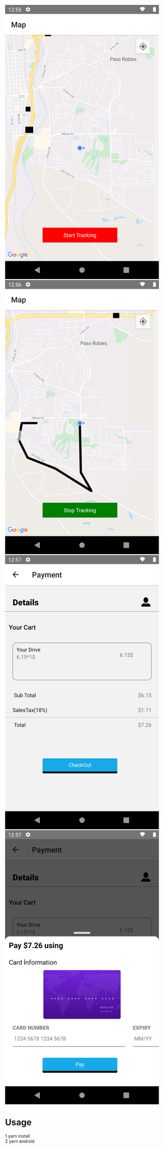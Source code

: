 ![alt text](./screenshots/Screenshot_1634118943.png)
![alt text](./screenshots/Screenshot_1634119018.png)
![alt text](./screenshots/Screenshot_1634119028.png)
![alt text](./screenshots/Screenshot_1634119032.png)
# Usage
1 yarn install <br />
2 yarn android

